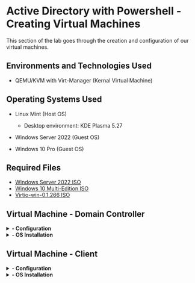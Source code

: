 <h1>Active Directory with Powershell - Creating Virtual Machines </h1>
This section of the lab goes through the creation and configuration of our virtual machines. <br />

<h2>Environments and Technologies Used</h2>

- QEMU/KVM with Virt-Manager (Kernal Virtual Machine)

<h2>Operating Systems Used </h2>

- Linux Mint (Host OS)
    - Desktop environment: KDE Plasma 5.27
 
- Windows Server 2022 (Guest OS)
- Windows 10 Pro (Guest OS)

<h2>Required Files</h2>

- [Windows Server 2022 ISO](https://www.microsoft.com/en-us/evalcenter/evaluate-windows-server-2022)
- [Windows 10 Multi-Edition ISO](https://www.microsoft.com/en-us/software-download/windows10iso)
- [Virtio-win-0.1.266 ISO](https://fedorapeople.org/groups/virt/virtio-win/direct-downloads/archive-virtio/virtio-win-0.1.266-1/)

<h2>Virtual Machine - Domain Controller</h2>

<details>
 <summary><b>- Configuration</b></summary>
 <p align="center">
<b>We need to create and tinker around with our virtual machine before we install Windows Server 2022 onto it.</b>
</p>
<p>In Virt-manager right-click `QEMU/KVM` -> `New`.</p>
<p align="center">
<img src="https://i.imgur.com/coVg9TZ.png" height="50%" width="50%" alt="UI to add Role"/>
</p>
<br />
<p>Select `Local install media` -> `forward`, then `browse local`. Select the ISO.</p>
<p align="center">
<img src="https://i.imgur.com/0HqRQR4.png" height="50%" width="50%" alt="enter role name"/>
<img src="https://i.imgur.com/eje7mg8.png" height="50%" width="50%" alt="enter role name"/>
</p>
<p>Go through the rest of the steps. Give your vm a name to help identify it later. Check `Customize configuration before install` then click `forward`.</p>
<p align="center">
<img src="https://i.imgur.com/bgUVeTi.png" height="80%" width="80%" alt="enter role name"/>
</p>
<br />
<p>We begin customization by going into 'Overview' and editing code in the 'XML' tab. These changes will make it so the VM uses less resources.</p>
<p align="center">
<img src="https://i.imgur.com/wLgzbcH.png" height="80%" width="80%" alt="enter role name"/>
</p>

<p>In 'CPU' we check `Manually set CPU topology` and set socket to `1`. We can adjust the cores and threads however we want, depending on our resources.</p>
<p align="center">
<img src="https://i.imgur.com/y4ZtQxL.png" height="80%" width="80%" alt="enter role name"/>
</p>

<p>Here we configure our virtual hard drive and and virtual network interface card.</p>
<p align="center">
<img src="https://i.imgur.com/KWGD0hR.png" height="100%" width="100%" alt="enter role name"/>
</p>
<br />
<p>We need to add some new virtual hardware: CDROM drive and Network interface card.</p>
<ul>
    <li>`Add Storage` -> `CDROM device` and click `manage`, then select the virtio-win iso. This will load the drivers for the VM.</li>
    <li>`Add Network` -> `Bridge device`. For 'device name' we need to enter the interface name of our bridge connection. It will be for the internal network.</li>
</ul>

<p align="center">
<img src="https://i.imgur.com/j3soy8U.png" height="40%" width="40%" alt="enter role name"/>
<img src="https://i.imgur.com/yOY7Qg9.png" height="40%" width="40%" alt="enter role name"/>
</p>
<hr />

<p align="center"><b>After double-checking our configuration we can begin installation.</b></p>
<p align="center">
<img src="https://i.imgur.com/togx8fm.png" height="80%" width="80%" alt="enter role name"/>
</p>
<br />
</details>    

<details>
 <summary><b>- OS Installation</b></summary>
 <p align="center">
 <b>Now we can install our operating system!</b>
 </p>

<p align="center">
<img src="https://i.imgur.com/I7Z53UZ.png" height="65%" width="65%" alt="end-user experience"/>
</p>

<p>Going through the windows install process...</p>
	<ul>
        <li>Select `Windows Server 2022 Standard Evaluation (Desktop Experience)`</li>
	    <li>Select `Custom Installation`</li>
    </ul>

<p align="center">
<img src="https://i.imgur.com/B47Bcnc.png" height="80%" width="80%" alt="UI to add Role"/>
</p>
<br />

<p>On the 'Select drivers to install step', hit `OK`. This will load the drivers from the Virtio-Win ISO. Select the driver that corresponds to the version of Windows you're installing. In this case we will select 2k22. Hit `Next`.</p>
<p align="center">
<img src="https://i.imgur.com/5BC7dZT.png" height="80%" width="80%" alt="UI to add Role"/>
</p>
<br />

<p>On the 'Where do you want your OS' screen, hit `next`. Then just wait for the installation process. It may reboot a few times, which is normal.</p>
<p align="center">
<img src="https://i.imgur.com/PS1YVxn.png" height="80%" width="80%" alt="UI to add Role"/>
</p>
<hr />

<p>Once the OS is installed onto the VM hard drive, we need to install the drivers from the Virtio-Win ISO. Login with credentials and go into the Virtio-Win ISO. Run "virtio-win-guest-tools" and install.</p>
<p align="center">
<img src="https://i.imgur.com/2PbRwUP.png" height="60%" width="60%" alt="UI to add Role"/>
</p>
<br />

<p>With the drivers installed the vm should run more smoothly and the desktop can now auto-resize.</p>
<p align="center">
<img src="https://i.imgur.com/uQesWIt.png" height="60%" width="60%" alt="UI to add Role"/>
</p>
<br />

<p>Final thing to do is renaming the server computer to something more sensible. Restart the vm afterwards.</p>
<p align="center">
<img src="https://i.imgur.com/fT2xHde.png" height="60%" width="60%" alt="UI to add Role"/>
</p>
<br />
<hr />

<p>Now time for some clean-up.</p>
    <ul>
        <li>Remove the Windows Server 2022 iso from CDROM 1</li>
	    <li>Remove CDROM 2</li>
    </ul>
<p align="center">
<img src="https://i.imgur.com/NKPakQD.png" height="60%" width="60%" alt="UI to add Role"/>
<img src="https://i.imgur.com/sgmXEHj.png" height="60%" width="60%" alt="UI to add Role"/>
</p>
<hr />
<p align="center"><b>Our server vm is now ready for the lab.</b></p>
</details>

<h2>Virtual Machine - Client</h2>

<details>
 <summary><b>- Configuration</b></summary>
 <p align="center">
<b>Creating the client VM is almost exactly the same as the server but with a few changes.</b>
</p>
<p>Create a new vm and do `local install`. Browse for the Windows 10 ISO. Go through the steps as before. On step 5 Network selection configure as below.</p>
<p align="center">
<img src="https://i.imgur.com/aOPUvt2.png" height="60%" width="60%" alt="UI to add Role"/>
</p>
<br />
<p>For new hardware, we only need a new CDROM for the Virtio-Win drivers.</p>
<p align="center">
<img src="https://i.imgur.com/VvY6rXU.png" height="50%" width="50%" alt="UI to add Role"/>
</p>
<hr />
<p align="center"><b>After reviewing the configuration we can begin the installation.</b></p>
</details>  

<details>
 <summary><b>- OS Installation</b></summary>
 <p align="center">
<b>This time we're installing Windows 10 Pro. It's only slightly different than installing Windows Server 2022.</b></p>
<p>After selecting our Windows version (Windows 10 Pro) & Custom Installation, we load our drivers. Select 'w10' for the drivers.</p>
<p align="center">
<img src="https://i.imgur.com/QOTi5op.png" height="60%" width="60%" alt="UI to add Role"/>
</p>
<br />
<p>Hit `next` to begin the installation.</p>
<p align="center">
<img src="https://i.imgur.com/Z7L8JOX.png" height="50%" width="50%" alt="UI to add Role"/>
</p>
<br />
<hr/>
<p>Since our network interface card is configured to our bridge it we won't have internet. Proceed by selecting `I don't have internet` -> `Continue with limited setup`.</p>
<p align="center">
<img src="https://i.imgur.com/IN8kVoQ.png" height="50%" width="50%" alt="UI to add Role"/>
<img src="https://i.imgur.com/BgDezlS.png" height="50%" width="50%" alt="UI to add Role"/>
</p>
<br />
<p>Unchecking will give some performance boost due to having less services running. If you don't care then just hit `Accept`.</p>
<p align="center">
<img src="https://i.imgur.com/CVGmG0E.png" height="50%" width="50%" alt="UI to add Role"/>
</p>
<br />
<p>Once logged on, install virtio-win-guest-tools.</p>
<p align="center">
<img src="https://i.imgur.com/KDWwLtF.png" height="50%" width="50%" alt="UI to add Role"/>
</p>
<br />
<p>Don't worry about renaming the pc right now. We will do that later in the lab. Cleanup is the pretty much same as with the server installation.</p>
<ul>
    <li>Remove the 'Windows 10 Multi-Edition' iso from CDROM 1</li>
    <li>Remove CDROM 2</li>
</ul>
<hr />
<p align="center"><b>And now we have our client pc for our lab!</b></p>
</details>  

